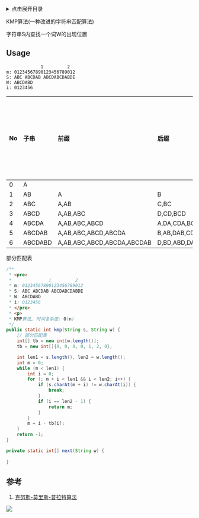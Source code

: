 <details>
<summary>点击展开目录</summary>
<!-- TOC -->

- [Usage](#usage)
- [参考](#参考)

<!-- /TOC -->
</details>


KMP算法(一种改进的字符串匹配算法)

字符串S内查找一个词W的出现位置


## Usage

```
             1         2
m: 01234567890123456789012
S: ABC ABCDAB ABCDABCDABDE
W: ABCDABD
i: 0123456
```

| No   | 子串    | 前缀                       | 后缀                       | 前后缀最大相同长度 |
| :--- | :------ | :------------------------- | :------------------------- | :----------------- |
| 0    | A       |                            |                            | 0                  |
| 1    | AB      | A                          | B                          | 0                  |
| 2    | ABC     | A,AB                       | C,BC                       | 0                  |
| 3    | ABCD    | A,AB,ABC                   | D,CD,BCD                   | 0                  |
| 4    | ABCDA   | A,AB,ABC,ABCD              | A,DA,CDA,BCDA              | 1                  |
| 5    | ABCDAB  | A,AB,ABC,ABCD,ABCDA        | B,AB,DAB,CDAB,BCDAB        | 2                  |
| 6    | ABCDABD | A,AB,ABC,ABCD,ABCDA,ABCDAB | D,BD,ABD,DABD,CDABD,BCDABD | 0                  |

部分匹配表


```Java
/**
 * <pre>
 *              1         2
 * m: 01234567890123456789012
 * S: ABC ABCDAB ABCDABCDABDE
 * W: ABCDABD
 * i: 0123456
 * </pre>
 * <p>
 * KMP算法, 时间复杂度: O(n)
 */
public static int kmp(String s, String w) {
    // 部分匹配表
    int[] tb = new int[w.length()];
    tb = new int[]{0, 0, 0, 0, 1, 2, 0};

    int len1 = s.length(), len2 = w.length();
    int m = 0;
    while (m < len1) {
        int i = 0;
        for (; m + i < len1 && i < len2; i++) {
            if (s.charAt(m + i) != w.charAt(i)) {
                break;
            }
            if (i == len2 - 1) {
                return m;
            }
        }
        m = i - tb[i];
    }
    return -1;
}

private static int[] next(String w) {
    
}
```


## 参考

1. [克努斯-莫里斯-普拉特算法](https://zh.wikipedia.org/wiki/克努斯-莫里斯-普拉特算法)


[![](https://static.segmentfault.com/v-5b1df2a7/global/img/creativecommons-cc.svg)](https://creativecommons.org/licenses/by-nc-nd/4.0/)
